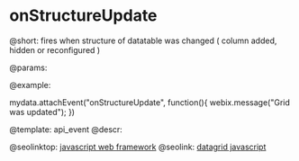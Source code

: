 onStructureUpdate
=============


@short: fires when structure of datatable was changed ( column added, hidden or reconfigured ) 
	

@params:

@example:

mydata.attachEvent("onStructureUpdate", function(){
    webix.message("Grid was updated");
})

@template:	api_event
@descr:



@seolinktop: [javascript web framework](https://webix.com)
@seolink: [datagrid javascript](https://webix.com/widget/datatable/)